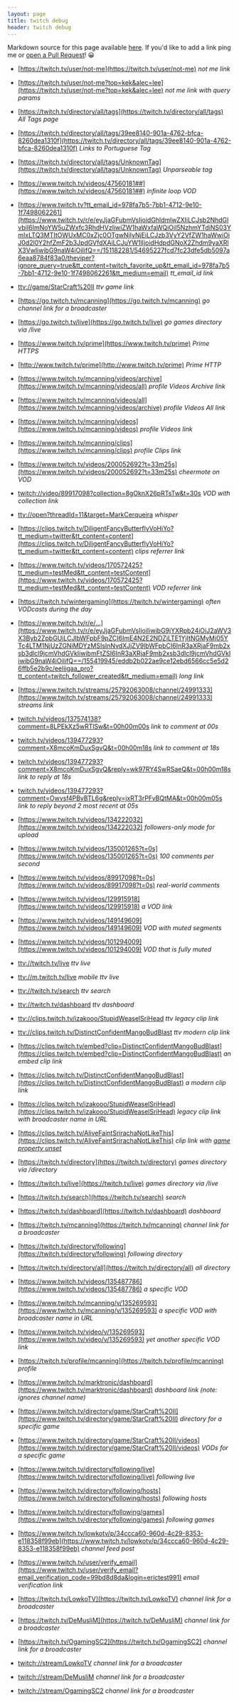 ```yaml
---
layout: page
title: twitch debug
header: twitch debug
---
```


Markdown source for this page available [here][1]. If you'd like to add a link ping me or [open a Pull Request][3]! 😀

* [https://twitch.tv/user/not-me](https://twitch.tv/user/not-me) *not me link*
* [https://twitch.tv/user/not-me?top=kek&alec=lee](https://twitch.tv/user/not-me?top=kek&alec=lee) *not me link with query params*
* [https://twitch.tv/directory/all/tags](https://twitch.tv/directory/all/tags) *All Tags page*
* [https://twitch.tv/directory/all/tags/39ee8140-901a-4762-bfca-8260dea1310f](https://twitch.tv/directory/all/tags/39ee8140-901a-4762-bfca-8260dea1310f) *Links to Portuguese Tag*
* [https://twitch.tv/directory/all/tags/UnknownTag](https://twitch.tv/directory/all/tags/UnknownTag) *Unparseable tag*

* [https://www.twitch.tv/videos/47560181##](https://www.twitch.tv/videos/47560181##) *infinite loop VOD*
* [https://www.twitch.tv?tt_email_id=978fa7b5-7bb1-4712-9e10-1f7498062261](https://www.twitch.tv/r/e/eyJjaGFubmVsIjoidGhldmlwZXIiLCJsb2NhdGlvbiI6ImNoYW5uZWxfc3RhdHVzIiwiZW1haWxfaWQiOiI5NzhmYTdiNS03YmIxLTQ3MTItOWUxMC0xZjc0OTgwNjIyNjEiLCJzb3VyY2VfZW1haWwiOiJ0d2l0Y2hfZmF2b3JpdGVfdXAiLCJuYW1lIjoidHdpdGNoX2Zhdm9yaXRlX3VwIiwibG9naW4iOiIifQ==/151182281/54695227fcd7fc23dfe5db5097a6eaa8784f83a0/theviper?ignore_query=true&tt_content=twitch_favorite_up&tt_email_id=978fa7b5-7bb1-4712-9e10-1f7498062261&tt_medium=email) *tt_email_id link*

* [ttv://game/StarCraft%20II](ttv://game/StarCraft%20II) *ttv game link*

* [https://go.twitch.tv/mcanning](https://go.twitch.tv/mcanning) *go channel link for a broadcaster*
* [https://go.twitch.tv/live](https://go.twitch.tv/live) *go games directory via /live*

* [https://www.twitch.tv/prime](https://www.twitch.tv/prime) *Prime HTTPS*
* [http://www.twitch.tv/prime](http://www.twitch.tv/prime) *Prime HTTP*

* [https://www.twitch.tv/mcanning/videos/archive](https://www.twitch.tv/mcanning/videos/all) *profile Videos Archive link*
* [https://www.twitch.tv/mcanning/videos/all](https://www.twitch.tv/mcanning/videos/archive) *profile Videos All link*
* [https://www.twitch.tv/mcanning/videos](https://www.twitch.tv/mcanning/videos) *profile Videos link*
* [https://www.twitch.tv/mcanning/clips](https://www.twitch.tv/mcanning/clips) *profile Clips link*

* [https://www.twitch.tv/videos/200052692?t=33m25s](https://www.twitch.tv/videos/200052692?t=33m25s) *cheermote on VOD*

* [twitch://video/89917098?collection=8gOknX26pRTsTw&t=30s](twitch://video/89917098?collection=8gOknX26pRTsTw&t=30s) *VOD with collection link*

* [ttv://open?threadId=11&target=MarkCerqueira](ttv://open?threadId=11&target=MarkCerqueira) *whisper*

* [https://clips.twitch.tv/DiligentFancyButterflyVoHiYo?tt_medium=twitter&tt_content=content](https://clips.twitch.tv/DiligentFancyButterflyVoHiYo?tt_medium=twitter&tt_content=content) *clips referrer link*
* [https://www.twitch.tv/videos/170572425?tt_medium=testMed&tt_content=testContent](https://www.twitch.tv/videos/170572425?tt_medium=testMed&tt_content=testContent) *VOD referrer link*

* [https://twitch.tv/wintergaming](https://twitch.tv/wintergaming) *often VODcasts during the day*

* [https://www.twitch.tv/r/e/...](https://www.twitch.tv/r/e/eyJjaGFubmVsIjoiIiwibG9jYXRpb24iOiJ2aWV3X3Byb2ZpbGUiLCJlbWFpbF9pZCI6ImE4N2E2NDZjLTE1YjItNGMyMi05YTc4LTM1NjUzZGNiMDYzMSIsInNvdXJjZV9lbWFpbCI6InR3aXRjaF9mb2xsb3dlcl9jcmVhdGVkIiwibmFtZSI6InR3aXRjaF9mb2xsb3dlcl9jcmVhdGVkIiwibG9naW4iOiIifQ==/155419945/eddb2b022ae9ce12ebd6566cc5e5d26ffb5e2b9c/eeliigaa_pro?tt_content=twitch_follower_created&tt_medium=email) *long link*
* [https://www.twitch.tv/streams/25792063008/channel/24991333](https://www.twitch.tv/streams/25792063008/channel/24991333) *streams link*

* [twitch.tv/videos/137574138?comment=8LPEkXz5wRTlSw&t=00h00m00s](https://www.twitch.tv/videos/137574138?comment=8LPEkXz5wRTlSw&t=00h00m00s) *link to comment at 00s*
* [twitch.tv/videos/139477293?comment=X8mcoKmDuxSgvQ&t=00h00m18s](https://www.twitch.tv/videos/139477293?comment=X8mcoKmDuxSgvQ&t=00h00m18s) *link to comment at 18s*
* [twitch.tv/videos/139477293?comment=X8mcoKmDuxSgvQ&reply=wk97RY4SwRSaeQ&t=00h00m18s](https://www.twitch.tv/videos/139477293?comment=X8mcoKmDuxSgvQ&reply=wk97RY4SwRSaeQ&t=00h00m18s) *link to reply at 18s*
* [twitch.tv/videos/139477293?comment=Owvsf4PBvBTL6g&reply=jxRT3rPFvBQtMA&t=00h00m05s](https://www.twitch.tv/videos/139477293?comment=Owvsf4PBvBTL6g&reply=jxRT3rPFvBQtMA&t=00h00m05s) *link to reply beyond 2 most recent at 05s*

* [https://www.twitch.tv/videos/134222032](https://www.twitch.tv/videos/134222032) *followers-only mode for upload*
* [https://www.twitch.tv/videos/135001265?t=0s](https://www.twitch.tv/videos/135001265?t=0s) *100 comments per second*
* [https://www.twitch.tv/videos/89917098?t=0s](https://www.twitch.tv/videos/89917098?t=0s) *real-world comments*
* [https://www.twitch.tv/videos/129915918](https://www.twitch.tv/videos/129915918) *a VOD link*

* [https://www.twitch.tv/videos/149149609](https://www.twitch.tv/videos/149149609) *VOD with muted segments*
* [https://www.twitch.tv/videos/101294009](https://www.twitch.tv/videos/101294009) *VOD that is fully muted*

* [ttv://twitch.tv/live](ttv://twitch.tv/live) *ttv live*
* [ttv://m.twitch.tv/live](ttv://m.twitch.tv/live) *mobile ttv live*
* [ttv://twitch.tv/search](ttv://twitch.tv/search) *ttv search*
* [ttv://twitch.tv/dashboard](ttv://twitch.tv/dashboard) *ttv dashboard*
* [ttv://clips.twitch.tv/izakooo/StupidWeaselSriHead](ttv://clips.twitch.tv/izakooo/StupidWeaselSriHead) *ttv legacy clip link*
* [ttv://clips.twitch.tv/DistinctConfidentMangoBudBlast](ttv://clips.twitch.tv/DistinctConfidentMangoBudBlast) *ttv modern clip link*

* [https://clips.twitch.tv/embed?clip=DistinctConfidentMangoBudBlast](https://clips.twitch.tv/embed?clip=DistinctConfidentMangoBudBlast) *an embed clip link*
* [https://clips.twitch.tv/DistinctConfidentMangoBudBlast](https://clips.twitch.tv/DistinctConfidentMangoBudBlast) *a modern clip link*
* [https://clips.twitch.tv/izakooo/StupidWeaselSriHead](https://clips.twitch.tv/izakooo/StupidWeaselSriHead) *legacy clip link with broadcaster name in URL*
* [https://clips.twitch.tv/AliveFaintSrirachaNotLikeThis](https://clips.twitch.tv/AliveFaintSrirachaNotLikeThis) *clip link with [game property unset][2]*
* [https://twitch.tv/directory](https://twitch.tv/directory) *games directory via /directory*
* [https://twitch.tv/live](https://twitch.tv/live) *games directory via /live*
* [https://twitch.tv/search](https://twitch.tv/search) *search*
* [https://twitch.tv/dashboard](https://twitch.tv/dashboard) *dashboard*
* [https://twitch.tv/mcanning](https://twitch.tv/mcanning) *channel link for a broadcaster*
* [https://twitch.tv/directory/following](https://twitch.tv/directory/following) *following directory*
* [https://twitch.tv/directory/all](https://twitch.tv/directory/all) *all directory*
* [https://www.twitch.tv/videos/135487786](https://www.twitch.tv/videos/135487786) *a specific VOD*
* [https://www.twitch.tv/mcanning/v/135269593](https://www.twitch.tv/mcanning/v/135269593) *a specific VOD with broadcaster name in URL*
* [https://www.twitch.tv/video/v/135269593](https://www.twitch.tv/video/v/135269593) *yet another specific VOD link*
* [https://twitch.tv/profile/mcanning](https://twitch.tv/profile/mcanning) *profile*
* [https://www.twitch.tv/marktronic/dashboard](https://www.twitch.tv/marktronic/dashboard) *dashboard link (note: ignores channel name)*
* [https://www.twitch.tv/directory/game/StarCraft%20II](https://www.twitch.tv/directory/game/StarCraft%20II) *directory for a specific game*
* [https://www.twitch.tv/directory/game/StarCraft%20II/videos](https://www.twitch.tv/directory/game/StarCraft%20II/videos) *VODs for a specific game*
* [https://www.twitch.tv/directory/following/live](https://www.twitch.tv/directory/following/live) *following live*
* [https://www.twitch.tv/directory/following/hosts](https://www.twitch.tv/directory/following/hosts) *following hosts*
* [https://www.twitch.tv/directory/following/games](https://www.twitch.tv/directory/following/games) *following games*
* [https://www.twitch.tv/lowkotv/p/34ccca60-960d-4c29-8353-e118358f99eb](https://www.twitch.tv/lowkotv/p/34ccca60-960d-4c29-8353-e118358f99eb) *channel feed post*
* [https://www.twitch.tv/user/verify_email](https://www.twitch.tv/user/verify_email?email_verification_code=99bd8d8da&login=erictest991) *email verification link*

* [https://twitch.tv/LowkoTV](https://twitch.tv/LowkoTV) *channel link for a broadcaster*
* [https://twitch.tv/DeMusliM](https://twitch.tv/DeMusliM) *channel link for a broadcaster*
* [https://twitch.tv/OgamingSC2](https://twitch.tv/OgamingSC2) *channel link for a broadcaster*

* [twitch://stream/LowkoTV](twitch://stream/LowkoTV) *channel link for a broadcaster*
* [twitch://stream/DeMusliM](twitch://stream/DeMusliM) *channel link for a broadcaster*
* [twitch://stream/OgamingSC2](twitch://stream/OgamingSC2) *channel link for a broadcaster*

[1]: https://raw.githubusercontent.com/markcerqueira/markcerqueira.github.com/master/twitch.md
[2]: https://clips.twitch.tv/api/v1/clips/AliveFaintSrirachaNotLikeThis
[3]: https://github.com/markcerqueira/markcerqueira.github.com/blob/master/twitch.md

<!-- 
Template for adding a new one:
* []() **
-->